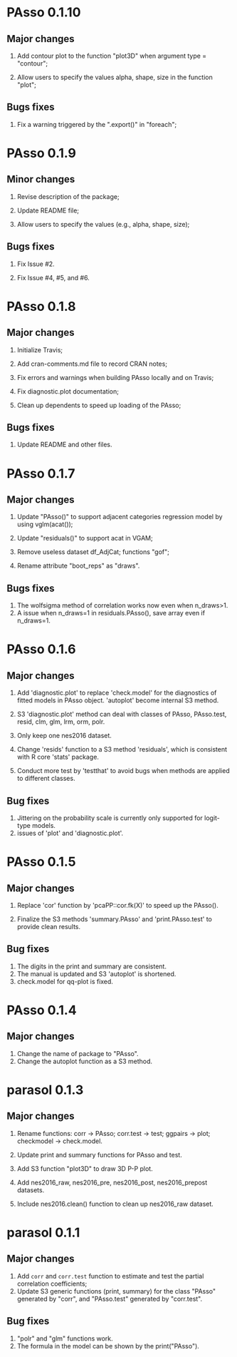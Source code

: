 # PAsso 0.1.10

## Major changes

1. Add contour plot to the function "plot3D" when argument type = "contour";

2. Allow users to specify the values alpha, shape, size in the function "plot";

## Bugs fixes

1. Fix a warning triggered by the ".export()" in "foreach";

# PAsso 0.1.9

## Minor changes

1. Revise description of the package; 

2. Update README file;

3. Allow users to specify the values (e.g., alpha, shape, size);

## Bugs fixes

1. Fix Issue #2. 

2. Fix Issue #4, #5, and #6. 

# PAsso 0.1.8

## Major changes

1. Initialize Travis; 

2. Add cran-comments.md file to record CRAN notes;

3. Fix errors and warnings when building PAsso locally and on Travis;

4. Fix diagnostic.plot documentation;

5. Clean up dependents to speed up loading of the PAsso;

## Bugs fixes

1. Update README and other files.

# PAsso 0.1.7

## Major changes

1. Update "PAsso()" to support adjacent categories regression model by using vglm(acat());

2. Update "residuals()" to support acat in VGAM;

3. Remove useless dataset df_AdjCat; functions "gof";

4. Rename attribute "boot_reps" as "draws".

## Bugs fixes

1. The wolfsigma method of correlation works now even when n_draws>1.
2. A issue when n_draws=1 in residuals.PAsso(), save array even if n_draws=1.

# PAsso 0.1.6

## Major changes

1. Add 'diagnostic.plot' to replace 'check.model' for the diagnostics of fitted models in PAsso object. 'autoplot' become internal S3 method.

2. S3 'diagnostic.plot' method can deal with classes of PAsso, PAsso.test, resid, clm, glm, lrm, orm, polr.

3. Only keep one nes2016 dataset.

4. Change 'resids' function to a S3 method 'residuals', which is consistent with R core 'stats' package.

5. Conduct more test by 'testthat' to avoid bugs when methods are applied to different classes.

## Bug fixes

1. Jittering on the probability scale is currently only supported for logit-type models.
2. issues of 'plot' and 'diagnostic.plot'. 

# PAsso 0.1.5

## Major changes

1. Replace 'cor' function by 'pcaPP::cor.fk(X)' to speed up the PAsso().

2. Finalize the S3 methods 'summary.PAsso' and 'print.PAsso.test' to provide clean results.

## Bug fixes

1. The digits in the print and summary are consistent.
2. The manual is updated and S3 'autoplot' is shortened.
2. check.model for qq-plot is fixed.

# PAsso 0.1.4

## Major changes

1. Change the name of package to "PAsso".
2. Change the autoplot function as a S3 method.

# parasol 0.1.3

## Major changes

1. Rename functions: corr -> PAsso; corr.test -> test; ggpairs -> plot; checkmodel -> check.model.

2. Update print and summary functions for PAsso and test.

3. Add S3 function "plot3D" to draw 3D P-P plot.

4. Add nes2016_raw, nes2016_pre, nes2016_post, nes2016_prepost datasets.

5. Include nes2016.clean() function to clean up nes2016_raw dataset.


# parasol 0.1.1

## Major changes

1. Add `corr` and `corr.test` function to estimate and test the partial correlation coefficients;
2. Update S3 generic functions (print, summary) for the class "PAsso" generated by "corr", and "PAsso.test" generated by "corr.test".  

## Bug fixes

1. "polr" and "glm" functions work.
2. The formula in the model can be shown by the print("PAsso").

